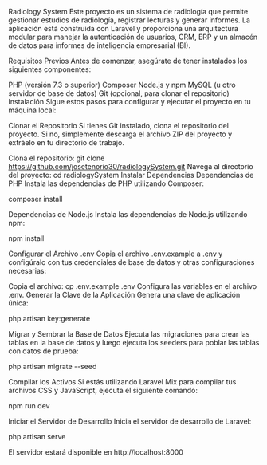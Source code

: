 Radiology System
Este proyecto es un sistema de radiología que permite gestionar estudios de radiología, registrar lecturas y generar informes. La aplicación está construida con Laravel y proporciona una arquitectura modular para manejar la autenticación de usuarios, CRM, ERP y un almacén de datos para informes de inteligencia empresarial (BI).

Requisitos Previos
Antes de comenzar, asegúrate de tener instalados los siguientes componentes:

PHP (versión 7.3 o superior)
Composer
Node.js y npm
MySQL (u otro servidor de base de datos)
Git (opcional, para clonar el repositorio)
Instalación
Sigue estos pasos para configurar y ejecutar el proyecto en tu máquina local:

Clonar el Repositorio
Si tienes Git instalado, clona el repositorio del proyecto. Si no, simplemente descarga el archivo ZIP del proyecto y extráelo en tu directorio de trabajo.

Clona el repositorio: git clone https://github.com/josetenorio30/radiologySystem.git
Navega al directorio del proyecto: cd radiologySystem
Instalar Dependencias
Dependencias de PHP
Instala las dependencias de PHP utilizando Composer:

composer install

Dependencias de Node.js
Instala las dependencias de Node.js utilizando npm:

npm install

Configurar el Archivo .env
Copia el archivo .env.example a .env y configúralo con tus credenciales de base de datos y otras configuraciones necesarias:

Copia el archivo: cp .env.example .env
Configura las variables en el archivo .env.
Generar la Clave de la Aplicación
Genera una clave de aplicación única:

php artisan key:generate

Migrar y Sembrar la Base de Datos
Ejecuta las migraciones para crear las tablas en la base de datos y luego ejecuta los seeders para poblar las tablas con datos de prueba:

php artisan migrate --seed

Compilar los Activos
Si estás utilizando Laravel Mix para compilar tus archivos CSS y JavaScript, ejecuta el siguiente comando:

npm run dev

Iniciar el Servidor de Desarrollo
Inicia el servidor de desarrollo de Laravel:

php artisan serve

El servidor estará disponible en http://localhost:8000
